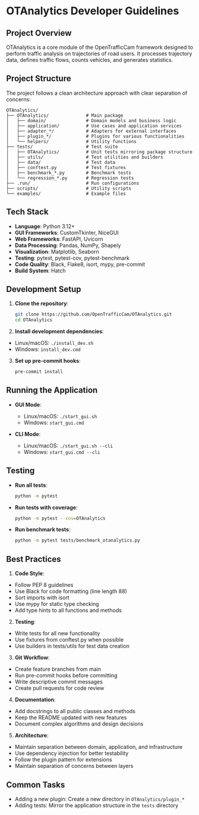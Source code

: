 # OTAnalytics Developer Guidelines

## Project Overview

OTAnalytics is a core module of the OpenTrafficCam framework designed to perform traffic analysis on trajectories of
road users. It processes trajectory data, defines traffic flows, counts vehicles, and generates statistics.

## Project Structure

The project follows a clean architecture approach with clear separation of concerns:

```structure
OTAnalytics/
├── OTAnalytics/              # Main package
│   ├── domain/               # Domain models and business logic
│   ├── application/          # Use cases and application services
│   ├── adapter_*/            # Adapters for external interfaces
│   ├── plugin_*/             # Plugins for various functionalities
│   └── helpers/              # Utility functions
├── tests/                    # Test suite
│   ├── OTAnalytics/          # Unit tests mirroring package structure
│   ├── utils/                # Test utilities and builders
│   ├── data/                 # Test data
│   ├── conftest.py           # Test fixtures
│   ├── benchmark_*.py        # Benchmark tests
│   └── regression_*.py       # Regression tests
├── .run/                     # Run configurations
├── scripts/                  # Utility scripts
└── examples/                 # Example files
```

## Tech Stack

- **Language**: Python 3.12+
- **GUI Frameworks**: CustomTkinter, NiceGUI
- **Web Frameworks**: FastAPI, Uvicorn
- **Data Processing**: Pandas, NumPy, Shapely
- **Visualization**: Matplotlib, Seaborn
- **Testing**: pytest, pytest-cov, pytest-benchmark
- **Code Quality**: Black, Flake8, isort, mypy, pre-commit
- **Build System**: Hatch

## Development Setup

1. **Clone the repository**:
   ```bash
   git clone https://github.com/OpenTrafficCam/OTAnalytics.git
   cd OTAnalytics
   ```

2. **Install development dependencies**:

- Linux/macOS: `./install_dev.sh`
- Windows: `install_dev.cmd`

3. **Set up pre-commit hooks**:
   ```bash
   pre-commit install
   ```

## Running the Application

- **GUI Mode**:
  - Linux/macOS: `./start_gui.sh`
  - Windows: `start_gui.cmd`

- **CLI Mode**:
  - Linux/macOS: `./start_gui.sh --cli`
  - Windows: `start_gui.cmd --cli`

## Testing

- **Run all tests**:
  ```bash
  python -m pytest
  ```

- **Run tests with coverage**:
  ```bash
  python -m pytest --cov=OTAnalytics
  ```

- **Run benchmark tests**:
  ```bash
  python -m pytest tests/benchmark_otanalytics.py
  ```

## Best Practices

1. **Code Style**:

- Follow PEP 8 guidelines
- Use Black for code formatting (line length 88)
- Sort imports with isort
- Use mypy for static type checking
- Add type hints to all functions and methods

2. **Testing**:

- Write tests for all new functionality
- Use fixtures from conftest.py when possible
- Use builders in tests/utils for test data creation

3. **Git Workflow**:

- Create feature branches from main
- Run pre-commit hooks before committing
- Write descriptive commit messages
- Create pull requests for code review

4. **Documentation**:

- Add docstrings to all public classes and methods
- Keep the README updated with new features
- Document complex algorithms and design decisions

5. **Architecture**:

- Maintain separation between domain, application, and infrastructure
- Use dependency injection for better testability
- Follow the plugin pattern for extensions
- Maintain separation of concerns between layers

## Common Tasks

- Adding a new plugin: Create a new directory in `OTAnalytics/plugin_*`
- Adding tests: Mirror the application structure in the `tests` directory
